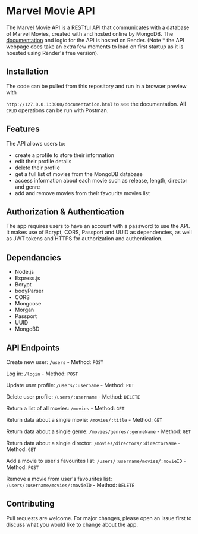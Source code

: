 # Marvel Movie API

The Marvel Movie API is a RESTful API that communicates with a database of Marvel Movies, created with and hosted online by MongoDB. The [documentation](https://movie-api-v2dh.onrender.com/documentation.html) and logic for the API is hosted on Render. (Note * the API webpage does take an extra few moments to load on first startup as it is hoested using Render's free version).

## Installation

The code can be pulled from this repository and run in a browser preview with 

`http://127.0.0.1:3000/documentation.html` to see the documentation. All `CRUD` operations can be run with Postman.

## Features

The API allows users to:

- create a profile to store their information
- edit their profile details
- delete their profile
- get a full list of movies from the MongoDB database
- access information about each movie such as release, length, director and genre
- add and remove movies from their favourite movies list

## Authorization & Authentication
The app requires users to have an account with a password to use the API. It makes use of Bcrypt, CORS, Passport and UUID as dependencies, as well as JWT tokens and HTTPS for authorization and authentication. 

## Dependancies

- Node.js
- Express.js
- Bcrypt
- bodyParser
- CORS
- Mongoose
- Morgan
- Passport
- UUID
- MongoBD

## API Endpoints

Create new user: `/users` - Method: `POST`

Log in: `/login` - Method: `POST`

Update user profile: `/users/:username` - Method: `PUT`

Delete user profile: `/users/:username` - Method: `DELETE`

Return a list of all movies: `/movies` - Method: `GET`

Return data about a single movie: `/movies/:title` - Method: `GET`

Return data about a single genre: `/movies/genres/:genreName` - Method: `GET`

Return data about a single director: `/movies/directors/:directorName` - Method: `GET`

Add a movie to user's favourites list: `/users/:username/movies/:movieID` - Method: `POST`

Remove a movie from user's favourites list: `/users/:username/movies/:movieID` - Method: `DELETE`

## Contributing

Pull requests are welcome. For major changes, please open an issue first
to discuss what you would like to change about the app.

